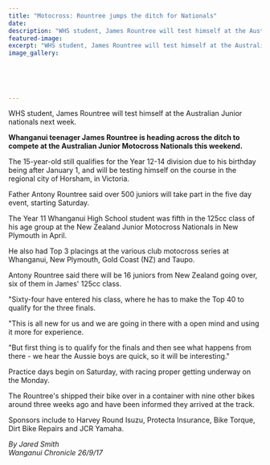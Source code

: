 ```yaml
---
title: "Motocross: Rountree jumps the ditch for Nationals"
date: 
description: "WHS student, James Rountree will test himself at the Australian Junior nationals next week..."
featured-image: 
excerpt: "WHS student, James Rountree will test himself at the Australian Junior nationals next week."
image_gallery:
	
	
	
	
	
---
```


<p>WHS student, James Rountree will test himself at the Australian Junior nationals next week.</p>
<p class="element element-paragraph"><strong>Whanganui teenager James Rountree is heading across the ditch to compete at the Australian Junior Motocross Nationals this weekend.</strong></p>
<p class="element element-paragraph">The 15-year-old still qualifies for the Year 12-14 division due to his birthday being after January 1, and will be testing himself on the course in the regional city of Horsham, in Victoria.</p>
<p class="element element-paragraph">Father Antony Rountree said over 500 juniors will take part in the five day event, starting Saturday.</p>
<p class="element element-paragraph">The Year 11 Whanganui High School student was fifth in the 125cc class of his age group at the New Zealand Junior Motocross Nationals in New Plymouth in April.</p>
<p class="element element-paragraph">He also had Top 3 placings at the various club motocross series at Whanganui, New Plymouth, Gold Coast (NZ) and Taupo.</p>
<p class="element element-paragraph">Antony Rountree said there will be 16 juniors from New Zealand going over, six of them in James' 125cc class.</p>
<p class="element element-paragraph">"Sixty-four have entered his class, where he has to make the Top 40 to qualify for the three finals.</p>
<p class="element element-paragraph">"This is all new for us and we are going in there with a open mind and using it more for experience.</p>
<p class="element element-paragraph">"But first thing is to qualify for the finals and then see what happens from there - we hear the Aussie boys are quick, so it will be interesting."</p>
<p class="element element-paragraph">Practice days begin on Saturday, with racing proper getting underway on the Monday.</p>
<p class="element element-paragraph">The Rountree's shipped their bike over in a container with nine other bikes around three weeks ago and have been informed they arrived at the track.</p>
<p class="element element-paragraph">Sponsors include to Harvey Round Isuzu, Protecta Insurance, Bike Torque, Dirt Bike Repairs and JCR Yamaha.</p>
<p class="element element-paragraph"><em>By Jared Smith</em><br /><em>Wanganui Chronicle 26/9/17</em></p>

